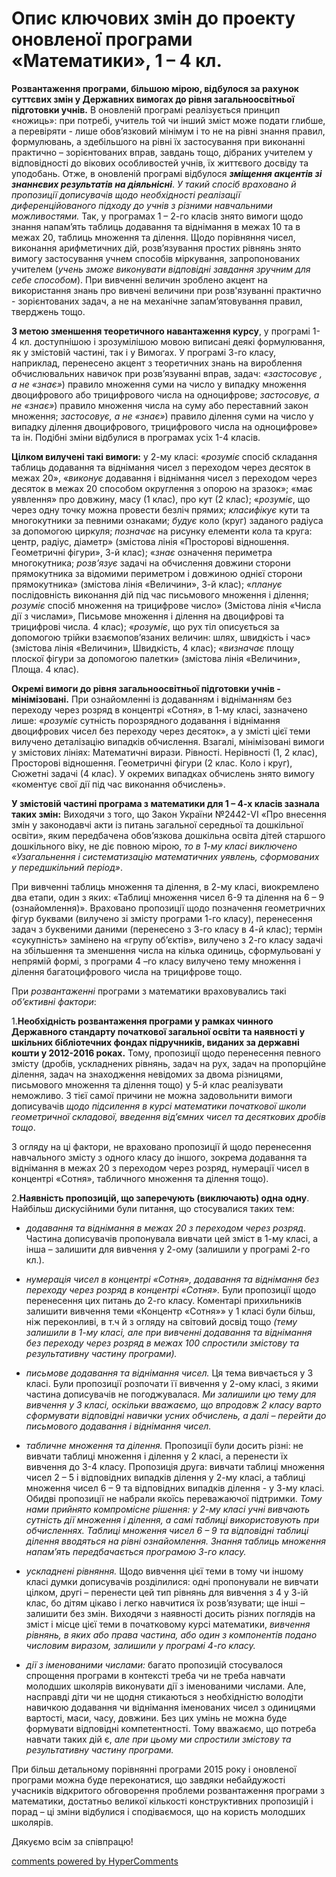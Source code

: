 <div id="hypercomments_widget" class="js-hypercomments-widget invisible"></div>

# Опис ключових змін  до проекту оновленої  програми  «Математики», 1 – 4 кл.

<b>Розвантаження програми, більшою мірою, відбулося за рахунок суттєвих змін у  Державних вимогах до рівня загальноосвітньої підготовки учнів.</b> В оновленій програмі   реалізується  принцип «ножиць»: при потребі, учитель той чи інший зміст може подати   глибше, а  перевіряти  -  лише обов’язковий мінімум і то не на рівні знання правил, формулювань, а здебільшого на рівні їх застосування при  виконанні практично – зорієнтованих вправ, завдань тощо, дібраних  учителем у відповідності  до вікових особливостей учнів, їх життєвого досвіду та уподобань. Отже, в оновленій програмі відбулося   <b><i>зміщення акцентів зі знаннєвих результатів на діяльнісні</i></b>.  <i>У такий спосіб враховано й  пропозиції дописувачів щодо необхідності реалізації диференційованого підходу до учнів з різними навчальними можливостями.</i> Так, у програмах 1 – 2-го класів знято вимоги щодо  знання напам’ять таблиць додавання та віднімання в межах 10 та в межах 20, таблиць множення та ділення. Щодо  порівняння чисел,  виконання арифметичних дій,  розв’язування простих рівнянь знято вимогу застосування учнем   способів міркування, запропонованих  учителем    (<i>учень зможе виконувати відповідні завдання зручним для себе способом</i>). При вивченні величин зроблено акцент на використання знань про вивчені величини при розв'язуванні практично - зорієнтованих задач, а не на механічне запам’ятовування правил, тверджень тощо. 

<b>З метою зменшення   теоретичного  навантаження курсу</b>, у програмі 1- 4 кл. доступнішою і зрозумілішою  мовою виписані деякі   формулювання, як у  змістовій частині, так і   у Вимогах.  У програмі   3-го класу, наприклад,  перенесено  акцент з теоретичних знань на  вироблення обчислювальних навичок   при розв’язуванні вправ, задач:  <i>«застосовує , а не «знає»</i>) правило множення суми на число у випадку множення двоцифрового або трицифрового числа на одноцифрове; <i>застосовує,  а не «знає»</i>) правило множення числа на суму або переставний закон множення; <i>застосовує, а  не «знає»</i>)  правило ділення суми на число у випадку ділення двоцифрового, трицифрового числа на одноцифрове»  та ін. Подібні зміни відбулися в програмах усіх 1-4 класів. 

<b>Цілком  вилучені такі вимоги:</b>   у 2-му класі: «<i>розуміє</i> спосіб складання таблиць додавання та віднімання чисел з переходом через десяток в межах 20», «<i>виконує</i> додавання і віднімання чисел з переходом через десяток в межах 20  способом округлення з опорою на зразок»; «має уявлення» про довжину, масу (1 клас), про кут (2 клас); «<i>розуміє</i>, що через одну точку можна провести безліч прямих; <i>класифікує</i> кути та многокутники за певними ознаками; <i>будує</i> коло (круг) заданого радіуса за допомогою циркуля; <i>позначає</i>  на рисунку елементи кола та круга: центр, радіус, діаметр» (змістова лінія «Просторові відношення. Геометричні фігури», 3-й клас); «<i>знає</i> означення периметра многокутника; <i>розв’язує</i> задачі на обчислення довжини сторони прямокутника за відомими периметром і довжиною однієї сторони прямокутника» (змістова лінія «Величини», 3-й клас); «<i>планує</i> послідовність виконання дій під час письмового множення і ділення; <i>розуміє</i> спосіб множення на трицифрове число» (Змістова лінія «Числа дії з числами», Письмове множення і ділення на двоцифрові та трицифрові числа. 4 клас); «<i>розуміє</i>, що рух тіл описується за допомогою трійки взаємопов’язаних величин: шлях, швидкість і час» (змістова лінія «Величини», Швидкість, 4 клас); «<i>визначає</i> площу плоскої фігури за допомогою палетки» (змістова лінія «Величини», Площа. 4 клас).

<b>Окремі вимоги до рівня загальноосвітньої підготовки учнів - мінімізовані.</b> При ознайомленні із додаванням і відніманням без переходу через розряд в концентрі «Сотня», в 1-му класі, зазначено лише: «<i>розуміє</i>  сутність порозрядного додавання і віднімання двоцифрових чисел без переходу через десяток», а у змісті цієї теми вилучено деталізацію випадків обчислення. Взагалі, мінімізовані вимоги у змістових лініях: Математичні вирази. Рівності. Нерівності (1, 2 клас), Просторові відношення. Геометричні фігури (2 клас. Коло і круг), Сюжетні задачі (4 клас). У окремих випадках обчислень знято вимогу «коментує свої дії під час виконання обчислень». 

<b>У змістовій частині програма з математики для 1 – 4-х класів зазнала таких змін:</b>  Виходячи з того, що Закон України №2442-VI «Про внесення змін у законодавчі акти із питань загальної середньої та дошкільної освіти», яким передбачена обов’язкова дошкільна освіта дітей старшого дошкільного віку, не діє повною мірою, <i>то в 1-му класі виключено «Узагальнення і систематизацію математичних уявлень, сформованих у передшкільний період»</i>. 

При вивченні таблиць множення та ділення, в 2-му класі, виокремлено два етапи, один з яких: «Таблиці множення чисел 6-9 та ділення на 6 – 9 (ознайомлення)». Враховано пропозиції щодо позначення геометричних фігур буквами (вилучено зі змісту програми 1-го класу), перенесення задач з буквеними даними (перенесено з 3-го класу в 4-й клас); термін «сукупність» замінено на «групу об’єктів», вилучено з 2-го класу задачі на збільшення та зменшення числа на кілька одиниць, сформульовані у непрямій формі, з програми 4 –го класу вилучено тему множення і ділення багатоцифрового числа на трицифрове  тощо.

При *розвантаженні* програми з математики враховувались такі *об’єктивні фактори*:

1.**Необхідність розвантаження програми у рамках  чинного Державного стандарту початкової загальної освіти та наявності у шкільних бібліотечних фондах підручників, виданих за державні кошти у 2012-2016 роках.** Тому, пропозиції щодо перенесення певного змісту (дробів, ускладнених рівнянь, задач на рух, задач на пропорційне ділення, задач на знаходження невідомих за двома різницями, письмового множення та ділення тощо) у 5-й клас реалізувати неможливо. З тієї самої причини не можна задовольнити вимоги дописувачів *щодо підсилення в курсі математики початкової школи геометричної складової, введення від’ємних чисел та десяткових дробів тощо*. 

З огляду на ці фактори,  не враховано пропозиції й щодо  перенесення навчального змісту з одного класу до іншого, зокрема  додавання та віднімання в межах 20 з переходом через розряд, нумерації чисел в концентрі «Сотня»,  табличного множення та ділення тощо).

2.**Наявність пропозицій, що заперечують (виключають) одна одну**. Найбільш дискусійними були питання, що стосувалися таких тем:
- *додавання та віднімання в межах 20 з переходом через розряд*. Частина дописувачів пропонувала  вивчати цей зміст в 1-му класі, а інша – залишити для вивчення у 2-ому (залишили у програмі 2-го кл.). 

- *нумерація чисел в концентрі «Сотня», додавання та віднімання без переходу через розряд в концентрі «Сотня».*  Були пропозиції щодо перенесення цих питань до 2-го класу.  Коментарі прихильників залишити вивчення теми  «Концентр «Сотня»» у 1 класі були більш, ніж переконливі, в т.ч й з огляду на світовий досвід тощо *(тему залишили в 1-му класі, але при вивченні додавання та віднімання без переходу через розряд в межах 100 спростили змістову та результативну частину програми).*

- *письмове додавання та віднімання чисел.* Ця тема вивчається у 3 класі. Були пропозиції  розпочати її вивчення  у 2-ому класі, з якими частина дописувачів не погоджувалася. *Ми залишили цю тему для вивчення у 3 класі, оскільки вважаємо,  що впродовж 2 класу варто сформувати відповідні навички   усних обчислень, а  далі – перейти до  письмового додавання і віднімання чисел.* 

- *табличне множення та ділення.*  Пропозиції були досить різні: не вивчати таблиці  множення і ділення у 2 класі, а перенести їх вивчення до 3-4 класу. Пропозиція друга:  вивчати   таблиці  множення чисел 2 – 5 і відповідних випадків ділення у 2-му класі, а таблиці множення чисел 6 – 9 та відповідних випадків ділення  - у 3-му класі. Обидві пропозиції не набрали якоїсь переважаючої підтримки. *Тому нами прийнято компромісне рішення: у 2-му класі учні вивчають сутність дії множення і ділення,  а  самі  таблиці використовують  при  обчисленнях.  Таблиці множення чисел 6 – 9 та відповідні таблиці ділення вводяться на рівні ознайомлення. Знання таблиць множення напам’ять  передбачається  програмою 3-го класу.*

- *ускладнені  рівняння.* Щодо вивчення цієї теми в тому чи іншому класі  думки дописувачів розділилися: одні пропонували не вивчати цілком, другі – перенести цей тип рівнянь для вивчення з 4 у 3-ій клас, бо дітям цікаво і легко навчитися їх розв’язувати;  ще інші – залишити без змін.  Виходячи з наявності досить різних поглядів на зміст і місце цієї теми в початковому курсі математики, *вивчення рівнянь, в яких або права частина, або один з компонентів подано числовим виразом, залишили у програмі 4-го класу.* 

-	*дії з іменованими числами:* багато пропозицій стосувалося спрощення програми в контексті треба чи не треба  навчати  молодших школярів  виконувати  дії з іменованими числами. Але,  насправді діти чи не щодня стикаються з необхідністю володіти навичкою додавання чи віднімання іменованих чисел з одиницями вартості, маси, часу, довжини. Без цих умінь  не можна буде  формувати відповідні компетентності. Тому вважаємо, що  потреба навчати таких дій є,  *але при цьому ми спростили змістову та результативну частину програми.*

При більш детальному порівнянні програми 2015 року і оновленої програми  можна буде переконатися, що завдяки небайдужості  учасників відкритого обговорення проблеми розвантаження програми з математики, достатньо великої кількості конструктивних пропозицій і  порад  – ці зміни  відбулися  і  сподіваємося, що  на користь молодших школярів.

Дякуємо всім за співпрацю!

<div class="js-hypercomments-container">
    <a href="http://hypercomments.com" class="hc-link" title="comments widget">comments powered by HyperComments</a>
</div>